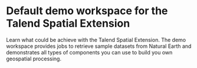 Default demo workspace for the Talend Spatial Extension
=======================================================

Learn what could be achieve with the Talend Spatial Extension.
The demo workspace provides jobs to retrieve sample datasets from
Natural Earth and demonstrates all types of components you can use
to build you own geospatial processing.
